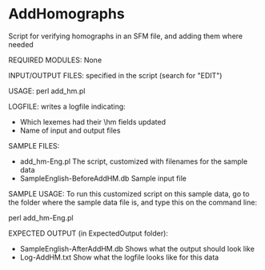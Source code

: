 # AddHomographs
Script for verifying homographs in an SFM file, and adding them where needed

REQUIRED MODULES:  None

INPUT/OUTPUT FILES: specified in the script (search for "EDIT")

USAGE:	perl add_hm.pl

LOGFILE: writes a logfile indicating:
 * Which lexemes had their \hm fields updated
 * Name of input and output files

SAMPLE FILES:

   * add_hm-Eng.pl	The script, customized with filenames for the sample data
   * SampleEnglish-BeforeAddHM.db	Sample input file

SAMPLE USAGE:
 To run this customized script on this sample data, go to the folder where
 the sample data file is, and type this on the command line:

   perl add_hm-Eng.pl

EXPECTED OUTPUT (in ExpectedOutput folder):

   * SampleEnglish-AfterAddHM.db	Shows what the output should look like
   * Log-AddHM.txt					Show what the logfile looks like for this data
